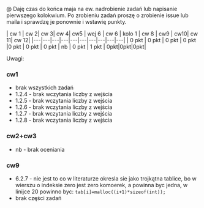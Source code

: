 @ Daję czas do końca maja na ew. nadrobienie zadań lub napisanie pierwszego kolokwium. Po zrobieniu zadań proszę o zrobienie issue lub maila i sprawdzę je ponownie i wstawię punkty.

| cw 1 | cw 2| cw 3| cw 4| cw5 | wej 6 | cw 6 | kolo 1 | cw 8 | cw9 | cw10| cw 11| cw 12|
|---|---|---|---|---|---|---|---|---|---|
| 0 pkt | 0 pkt | 0 pkt | 0 pkt |0 pkt | 0 pkt | 0 pkt | nb | 0 pkt | 1 pkt | 0pkt|0pkt|0pkt|

Uwagi:

### cw1

* brak wszystkich zadań
* 1.2.4 - brak wczytania liczby z wejścia
* 1.2.5 - brak wczytania liczby z wejścia
* 1.2.6 - brak wczytania liczby z wejścia
* 1.2.7 - brak wczytania liczby z wejścia
* 1.2.8 - brak wczytania liczby z wejścia

### cw2+cw3

* nb - brak oceniania

### cw9

* 6.2.7 - nie jest to co w literaturze okresla sie jako trojkątna tablice, bo w wierszu o indeksie zero jest zero komoerek, a powinna byc jedna, w linijce 20 powinno byc: `tab[i]=malloc((i+1)*sizeof(int));`
* brak części zadań
